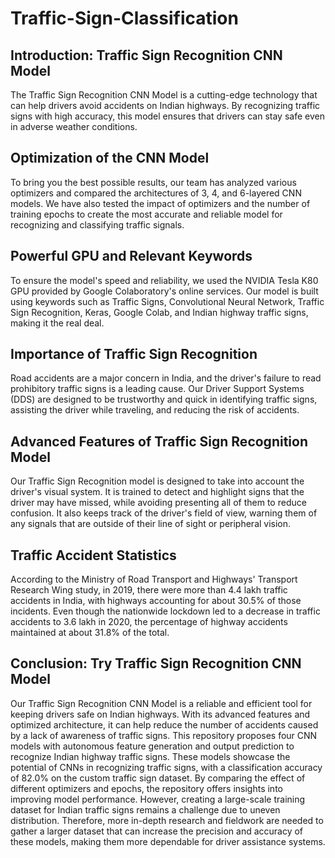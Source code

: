 # Traffic-Sign-Classification

## Introduction: Traffic Sign Recognition CNN Model

The Traffic Sign Recognition CNN Model is a cutting-edge technology that can help drivers avoid accidents on Indian highways. By recognizing traffic signs with high accuracy, this model ensures that drivers can stay safe even in adverse weather conditions.

## Optimization of the CNN Model

To bring you the best possible results, our team has analyzed various optimizers and compared the architectures of 3, 4, and 6-layered CNN models. We have also tested the impact of optimizers and the number of training epochs to create the most accurate and reliable model for recognizing and classifying traffic signals.

## Powerful GPU and Relevant Keywords

To ensure the model's speed and reliability, we used the NVIDIA Tesla K80 GPU provided by Google Colaboratory's online services. Our model is built using keywords such as Traffic Signs, Convolutional Neural Network, Traffic Sign Recognition, Keras, Google Colab, and Indian highway traffic signs, making it the real deal.

## Importance of Traffic Sign Recognition

Road accidents are a major concern in India, and the driver's failure to read prohibitory traffic signs is a leading cause. Our Driver Support Systems (DDS) are designed to be trustworthy and quick in identifying traffic signs, assisting the driver while traveling, and reducing the risk of accidents.

## Advanced Features of Traffic Sign Recognition Model

Our Traffic Sign Recognition model is designed to take into account the driver's visual system. It is trained to detect and highlight signs that the driver may have missed, while avoiding presenting all of them to reduce confusion. It also keeps track of the driver's field of view, warning them of any signals that are outside of their line of sight or peripheral vision.

## Traffic Accident Statistics

According to the Ministry of Road Transport and Highways' Transport Research Wing study, in 2019, there were more than 4.4 lakh traffic accidents in India, with highways accounting for about 30.5% of those incidents. Even though the nationwide lockdown led to a decrease in traffic accidents to 3.6 lakh in 2020, the percentage of highway accidents maintained at about 31.8% of the total.

## Conclusion: Try Traffic Sign Recognition CNN Model

Our Traffic Sign Recognition CNN Model is a reliable and efficient tool for keeping drivers safe on Indian highways. With its advanced features and optimized architecture, it can help reduce the number of accidents caused by a lack of awareness of traffic signs. This repository proposes four CNN models with autonomous feature generation and output prediction to recognize Indian highway traffic signs. These models showcase the potential of CNNs in recognizing traffic signs, with a classification accuracy of 82.0% on the custom traffic sign dataset. By comparing the effect of different optimizers and epochs, the repository offers insights into improving model performance. However, creating a large-scale training dataset for Indian traffic signs remains a challenge due to uneven distribution. Therefore, more in-depth research and fieldwork are needed to gather a larger dataset that can increase the precision and accuracy of these models, making them more dependable for driver assistance systems.
